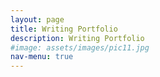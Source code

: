 ```yaml
---
layout: page
title: Writing Portfolio
description: Writing Portfolio
#image: assets/images/pic11.jpg
nav-menu: true
---
```

